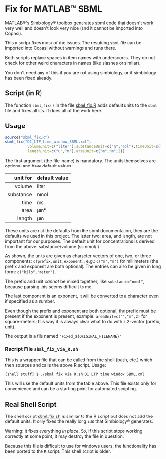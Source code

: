 # Fix for MATLAB&trade; SBML

MATLAB&reg;'s Simbiology&reg; toolbox generates sbml code that doesn't work very well and doesn't look very nice (and it cannot be imported into Copasi).

This `R` script fixes most of the issues. The resulting `sbml` file can be imported into Copasi without warnings and runs there.

Both scripts replace spaces in item names with underscores. They do not check for other weird characters in names (like slashes or similar).

You don't need any of this if you are not using simbiology, or if simbiology has been fixed already.

## Script (in R) 

The function `sbml_fix()` in the file [sbml_fix.R](sbml_fix.R) adds default units to the `sbml` file and fixes all ids. It does all of the work here.

## Usage

```R
source("sbml_fix.R")
sbml_fix("D1_LTP_time_window_SBML.xml",
          volumeUnit=c("liter"),substanceUnit=c("n","mol"),timeUnit=c("m","s"),
          lengthUnit=c("u","m"),areaUnit=c("m","m",2))
```

The first argument (the file-name) is mandatory. The units themselves are optional and have default values:

|unit for| default value |
|-------:|:--------------|
| volume    | liter |
| substance | nmol |
| time | ms |
| area | µm² |
| length | µm |

These units are not the defaults from the sbml documentation, they are the defaults we used in this project.
The latter two: area, and length, are not important for our purposes. 
The default unit for concentrations is derived from the above: substance/volume (so nmol/l)

As shown, the units are given as character vectors of one, two, or
three components: `c(prefix,unit,exponent)`, e.g.: `c("m","m")` for
millimeters (the prefix and exponent are both optional). The entries can also
be given in long form: `c("kilo","meter")`.  

The prefix and unit _cannot_ be mixed together, like
`substance="nmol"`, because parsing this seems difficult to me. 

The last component is an exponent, it will be converted to a character
even if specified as a number.

Even though the prefix and exponent are both optional, the prefix must
be present if the exponent is present, example: `areaUnit=c("","m",2)`
for square-meters; this way it is always clear what to do with a
2-vector (prefix, unit).

The output is a file named `"Fixed_${ORIGINAL_FILENAME}"`

### Rscript File `sbml_fix_via_R.sh`

This is a wrapper file that can be called from the shell (bash, etc.) which then sources and calls the above R script. Usage:
```bash
[shell stuff] $ ./sbml_fix_via_R.sh D1_LTP_time_window_SBML.xml
```
This will use the default units from the table above. This file exists only for convenience and can be a starting point for automated scripting.

## Real Shell Script

The shell script [sbml_fix.sh](sbml_fix.sh) is similar to the R script but does not add the default units. It only fixes the really long `id`s that Simbiology&reg; generates.

Warning: it fixes everything _in place_. So, if this script stops working correctly at some point, it may destroy the file in question.

Because this file is difficult to use for windows users, the functionality has been ported to the `R` script. This shell script is older.
